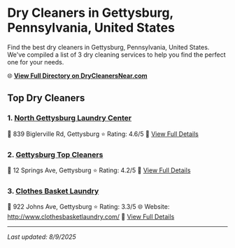 # Dry Cleaners in Gettysburg, Pennsylvania, United States

Find the best dry cleaners in Gettysburg, Pennsylvania, United States. We've compiled a list of 3 dry cleaning services to help you find the perfect one for your needs.

🌐 **[View Full Directory on DryCleanersNear.com](https://drycleanersnear.com/city/US/Pennsylvania/Gettysburg)**

## Top Dry Cleaners

### 1. [North Gettysburg Laundry Center](https://drycleanersnear.com/dryCleaner/6879aaabbf3f71911faac136/north-gettysburg-laundry-center)
📍 839 Biglerville Rd, Gettysburg
⭐ Rating: 4.6/5
🔗 [View Full Details](https://drycleanersnear.com/dryCleaner/6879aaabbf3f71911faac136/north-gettysburg-laundry-center)

### 2. [Gettysburg Top Cleaners](https://drycleanersnear.com/dryCleaner/6879aab4bf3f71911faac25e/gettysburg-top-cleaners)
📍 12 Springs Ave, Gettysburg
⭐ Rating: 4.2/5
🔗 [View Full Details](https://drycleanersnear.com/dryCleaner/6879aab4bf3f71911faac25e/gettysburg-top-cleaners)

### 3. [Clothes Basket Laundry](https://drycleanersnear.com/dryCleaner/6879aab0bf3f71911faac1c9/clothes-basket-laundry)
📍 922 Johns Ave, Gettysburg
⭐ Rating: 3.3/5
🌐 Website: http://www.clothesbasketlaundry.com/
🔗 [View Full Details](https://drycleanersnear.com/dryCleaner/6879aab0bf3f71911faac1c9/clothes-basket-laundry)


---

*Last updated: 8/9/2025*
